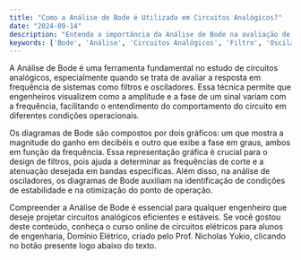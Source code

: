 ```yaml
---
title: "Como a Análise de Bode é Utilizada em Circuitos Analógicos?"
date: "2024-09-14"
description: "Entenda a importância da Análise de Bode na avaliação de circuitos analógicos e como ela auxilia no design de filtros e osciladores."
keywords: ['Bode', 'Análise', 'Circuitos Analógicos', 'Filtro', 'Oscilador']
---
```


A Análise de Bode é uma ferramenta fundamental no estudo de circuitos analógicos, especialmente quando se trata de avaliar a resposta em frequência de sistemas como filtros e osciladores. Essa técnica permite que engenheiros visualizem como a amplitude e a fase de um sinal variam com a frequência, facilitando o entendimento do comportamento do circuito em diferentes condições operacionais.

Os diagramas de Bode são compostos por dois gráficos: um que mostra a magnitude do ganho em decibéis e outro que exibe a fase em graus, ambos em função da frequência. Essa representação gráfica é crucial para o design de filtros, pois ajuda a determinar as frequências de corte e a atenuação desejada em bandas específicas. Além disso, na análise de osciladores, os diagramas de Bode auxiliam na identificação de condições de estabilidade e na otimização do ponto de operação.

Compreender a Análise de Bode é essencial para qualquer engenheiro que deseje projetar circuitos analógicos eficientes e estáveis. Se você gostou deste conteúdo, conheça o curso online de circuitos elétricos para alunos de engenharia, Domínio Elétrico, criado pelo Prof. Nicholas Yukio, clicando no botão presente logo abaixo do texto.
